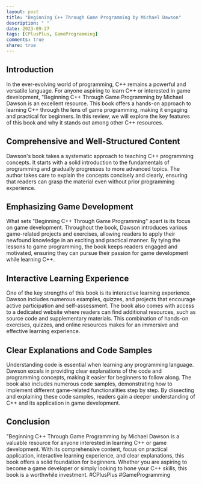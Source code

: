 ```yaml
---
layout: post
title: "Beginning C++ Through Game Programming by Michael Dawson"
description: " "
date: 2023-09-27
tags: [CPlusPlus, GameProgramming]
comments: true
share: true
---
```


## Introduction
In the ever-evolving world of programming, C++ remains a powerful and versatile language. For anyone aspiring to learn C++ or interested in game development, "Beginning C++ Through Game Programming by Michael Dawson is an excellent resource. This book offers a hands-on approach to learning C++ through the lens of game programming, making it engaging and practical for beginners. In this review, we will explore the key features of this book and why it stands out among other C++ resources.

## Comprehensive and Well-Structured Content
Dawson's book takes a systematic approach to teaching C++ programming concepts. It starts with a solid introduction to the fundamentals of programming and gradually progresses to more advanced topics. The author takes care to explain the concepts concisely and clearly, ensuring that readers can grasp the material even without prior programming experience.

## Emphasizing Game Development
What sets "Beginning C++ Through Game Programming" apart is its focus on game development. Throughout the book, Dawson introduces various game-related projects and exercises, allowing readers to apply their newfound knowledge in an exciting and practical manner. By tying the lessons to game programming, the book keeps readers engaged and motivated, ensuring they can pursue their passion for game development while learning C++.

## Interactive Learning Experience
One of the key strengths of this book is its interactive learning experience. Dawson includes numerous examples, quizzes, and projects that encourage active participation and self-assessment. The book also comes with access to a dedicated website where readers can find additional resources, such as source code and supplementary materials. This combination of hands-on exercises, quizzes, and online resources makes for an immersive and effective learning experience.

## Clear Explanations and Code Samples
Understanding code is essential when learning any programming language. Dawson excels in providing clear explanations of the code and programming concepts, making it easier for beginners to follow along. The book also includes numerous code samples, demonstrating how to implement different game-related functionalities step by step. By dissecting and explaining these code samples, readers gain a deeper understanding of C++ and its application in game development.

## Conclusion
"Beginning C++ Through Game Programming by Michael Dawson is a valuable resource for anyone interested in learning C++ or game development. With its comprehensive content, focus on practical application, interactive learning experience, and clear explanations, this book offers a solid foundation for beginners. Whether you are aspiring to become a game developer or simply looking to hone your C++ skills, this book is a worthwhile investment. #CPlusPlus #GameProgramming
